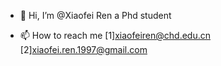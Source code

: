 - 👋 Hi, I’m @Xiaofei Ren a Phd student

- 📫 How to reach me [1]xiaofeiren@chd.edu.cn [2]xiaofei.ren.1997@gmail.com

<!---
XiaofeiR/XiaofeiR is a ✨ special ✨ repository because its `README.md` (this file) appears on your GitHub profile.
You can click the Preview link to take a look at your changes.
--->
